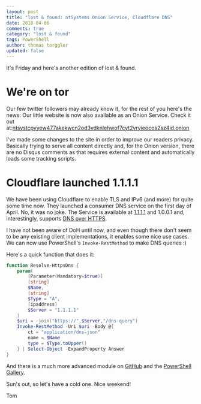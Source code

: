 ```yaml
---
layout: post
title: "lost & found: ntSystems Onion Service, Cloudflare DNS"
date: 2018-04-06
comments: true
category: "lost & found"
tags: PowerShell
author: thomas torggler
updated: false
---
```


It's Friday and here's another edition of lost & found.

<!-- more -->

# We're on tor

Our few twitter followers may already know it, for the rest of you here's the news: Our little website is now also available as an Onion Service. Check it out at:[ntsystcpyyew477akekwcn2od3vdknlehwof7cyt2vryieocos2sz4id.onion](http://ntsystcpyyew477akekwcn2od3vdknlehwof7cyt2vryieocos2sz4id.onion)

I've made some changes to the site in order to improve our readers privacy. Basically trying to serve all content directly and, for the Onion version, there are no Disqus comments as that requires external content and automatically loads some tracking scripts.

# Cloudflare launched 1.1.1.1

We have been using Cloudflare to enable TLS and IPv6 (and more) for quite some time now. They launched a consumer DNS service on the first day of April. No, it was no joke. The Service is available at [1.1.1.1](https://1.1.1.1) and 1.0.0.1 and, interestingly, supports [DNS over HTTPS](https://developers.cloudflare.com/1.1.1.1/dns-over-https/).

I have not been aware of DoH until now, and even though there don't seem to be any existing client implementations, it enables some nice use cases. We can now use PowerShell's `Invoke-RestMethod` to make DNS queries :)

Here's a quick function that does it:

```powershell
function Resolve-HttpsDns {
    param(
        [Parameter(Mandatory=$true)]
        [string]
        $Name,
        [string]
        $Type = "A",
        [ipaddress]
        $Server = "1.1.1.1"
    )
    $uri = -join("https://",$Server,"/dns-query")
    Invoke-RestMethod -Uri $uri -Body @{
        ct = "application/dns-json"
        name = $Name
        type = $Type.toUpper()
    } | Select-Object -ExpandProperty Answer
}
```

And there is a much more advanced module on [GitHub](https://github.com/markekraus/DNS.1.1.1.1) and the [PowerShell Gallery](https://www.powershellgallery.com/packages/DNS.1.1.1.1).

Sun's out, so let's have a cold one. Nice weekend!

Tom
